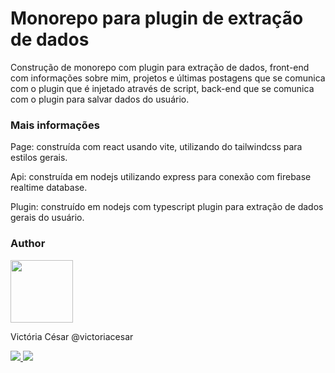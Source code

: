 
# Monorepo para plugin de extração de dados

Construção de monorepo com plugin para extração de dados, front-end com informações sobre mim, projetos e últimas postagens que se comunica com o plugin que é injetado através de script, back-end que se comunica com o plugin para salvar dados do usuário.

### Mais informações

<p>Page: construída com react usando vite, utilizando do tailwindcss para estilos gerais.</p>
<p>Api: construída em nodejs utilizando express para conexão com firebase realtime database.</p>
<p>Plugin: construído em nodejs com typescript plugin para extração de dados gerais do usuário.</p>

### Author

<a href="https://github.com/victoriacesar" rel="nofollow">
 <img src="https://avatars.githubusercontent.com/u/52262828?v=4" width="100px;" alt="" style="max-width:100%;">
 <br>
</a>
<p>Victória César @victoriacesar</p>
<a href="mailto:victoriacesaras@gmail.com">
  <img src="https://img.shields.io/badge/Gmail-D14836?style=for-the-badge&logo=gmail&logoColor=white&link=mailto:victoriacesaras@gmail.com" />
</a><a href="https://github.com/victoriacesar">
  <img src="https://img.shields.io/badge/GitHub-100000?style=for-the-badge&logo=github&logoColor=white&link=https://github.com/victoriacesar"/>
<a>

